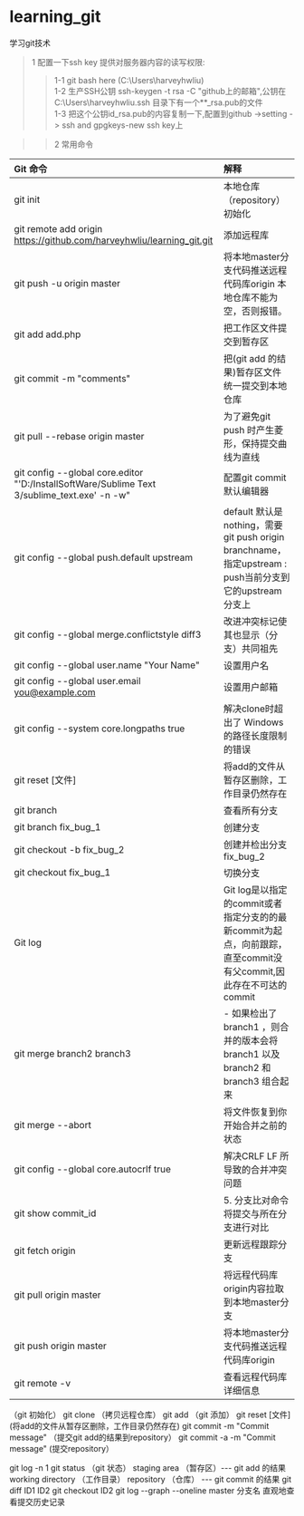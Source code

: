 # learning_git  
学习git技术  

>1 配置一下ssh key 提供对服务器内容的读写权限:   
>>1-1 git bash here (C:\Users\harveyhwliu)  
>>1-2 生产SSH公钥 ssh-keygen -t rsa -C "github上的邮箱",公钥在C:\Users\harveyhwliu\.ssh 目录下有一个**_rsa.pub的文件  
>>1-3 把这个公钥id_rsa.pub的内容复制一下,配置到github ->setting -> ssh and gpgkeys-new ssh key上  


>>2 常用命令  

 | Git 命令    |    解释 |  
 | :-----  | :--------|  
 | git init    | 本地仓库（repository）初始化 |  
 | git remote add origin https://github.com/harveyhwliu/learning_git.git   |添加远程库 | 
 | git push -u origin master    | 将本地master分支代码推送远程代码库origin  本地仓库不能为空，否则报错。| 
 | git add add.php     | 把工作区文件提交到暂存区 | 
 | git commit -m "comments"     | 把(git add 的结果)暂存区文件统一提交到本地仓库| 
 | git pull --rebase origin master     | 为了避免git push 时产生菱形，保持提交曲线为直线| 
 | git config --global core.editor "'D:/InstallSoftWare/Sublime Text 3/sublime_text.exe' -n -w"     | 配置git commit 默认编辑器| 
 | git config --global push.default upstream     | default 默认是nothing，需要 git push origin branchname，指定upstream : push当前分支到它的upstream分支上|  
 | git config --global merge.conflictstyle diff3     |改进冲突标记使其也显示（分支）共同祖先 | 
 | git config --global user.name "Your Name"     | 设置用户名| 
 | git config --global user.email you@example.com     | 设置用户邮箱 | 
 | git config --system core.longpaths true     | 解决clone时超出了 Windows 的路径长度限制的错误|  
 | git reset \[文件\]     | 将add的文件从暂存区删除，工作目录仍然存在| 
 | git branch     | 查看所有分支|  
 | git branch fix_bug_1     |创建分支 |  
 | git checkout -b fix_bug_2      | 创建并检出分支fix_bug_2| 
 | git checkout fix_bug_1     | 切换分支| 
 | Git log     | Git log是以指定的commit或者指定分支的的最新commit为起点，向前跟踪，直至commit没有父commit,因此存在不可达的commit| 
 | git merge branch2 branch3     |-	如果检出了 branch1 ，则合并的版本会将 branch1 以及 branch2 和 branch3 组合起来| 
 | git merge --abort     |将文件恢复到你开始合并之前的状态 | 
 | git config --global core.autocrlf true     |解决CRLF LF 所导致的合并冲突问题 | 
 |  git show commit_id    |5.	分支比对命令 将提交与所在分支进行对比 | 
 |  git fetch origin    | 更新远程跟踪分支| 
 | git pull origin master     | 将远程代码库origin内容拉取到本地master分支| 
 |  git push origin master    | 将本地master分支代码推送远程代码库origin| 
 |  git remote -v     |查看远程代码库详细信息 | 


（git 初始化）
git clone （拷贝远程仓库）
git add （git 添加）
git reset [文件]  (将add的文件从暂存区删除，工作目录仍然存在)
git commit -m "Commit message"  （提交git add的结果到repository）
git commit -a -m "Commit message"  (提交repository）

git log -n  1
git status （git 状态）
staging area （暂存区）--- git add 的结果
working directory （工作目录）
repository	（仓库） --- git commit 的结果
git diff ID1 ID2
git checkout ID2
git log --graph --oneline master 分支名  直观地查看提交历史记录
